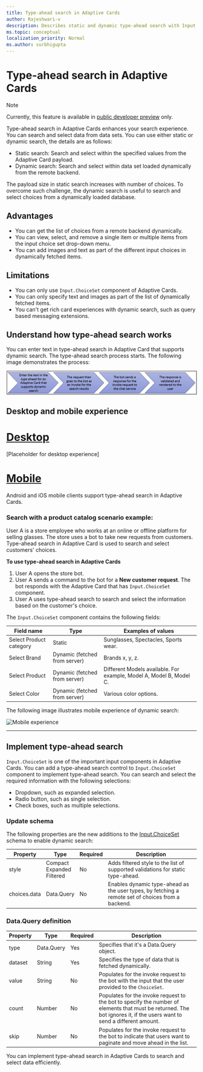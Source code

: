 ```yaml
---
title: Type-ahead search in Adaptive Cards 
author: Rajeshwari-v
description: Describes static and dynamic type-ahead search with Input.ChoiceSet control in Adaptive Cards 
ms.topic: conceptual
localization_priority: Normal
ms.author: surbhigupta
---
```


# Type-ahead search in Adaptive Cards  

> [!NOTE]
> Currently, this feature is available in [public developer preview](~/resources/dev-preview/developer-preview-intro.md) only.

Type-ahead search in Adaptive Cards enhances your search experience. You can search and select data from data sets. You can use either static or dynamic search, the details are as follows:

* Static search: Search and select within the specified values from the Adaptive Card payload.
* Dynamic search: Search and select within data set loaded dynamically from the remote backend.

The payload size in static search increases with number of choices. To overcome such challenge, the dynamic search is useful to search and select choices from a dynamically loaded database. 

## Advantages

* You can get the list of choices from a remote backend dynamically.
* You can view, select, and remove a single item or multiple items from the input choice set drop-down menu.
* You can add images and text as part of the different input choices in dynamically fetched items.

## Limitations

* You can only use `Input.ChoiceSet` component of Adaptive Cards.
* You can only specify text and images as part of the list of dynamically fetched items. 
* You can't get rich card experiences with dynamic search, such as query based messaging extensions. 
 
## Understand how type-ahead search works

You can enter text in type-ahead search in Adaptive Card that supports dynamic search. The type-ahead search process starts. The following image demonstrates the process: 

![Type-ahead search](../../assets/images/cards/dynamic-type-ahead-search-flow.png)

## Desktop and mobile experience

# [Desktop](#tab/desktop)

[Placeholder for desktop experience]

# [Mobile](#tab/mobile)

Android and iOS mobile clients support type-ahead search in Adaptive Cards. 
 
### Search with a product catalog scenario example:

User A is a store employee who works at an online or offline platform for selling glasses. The store uses a bot to take new requests from customers. Type-ahead search in Adaptive Card is used to search and select customers' choices.

**To use type-ahead search in Adaptive Cards**

1. User A opens the store bot.
1. User A sends a command to the bot for a **New customer request**. The bot responds with the Adaptive Card that has `Input.ChoiceSet` component.
1. User A uses type-ahead search to search and select the information based on the customer's choice. 

The `Input.ChoiceSet` component contains the following fields: 

|Field name|Type |Examples of values|
|----------|-------|-----------------|
|Select Product category|	Static|	Sunglasses, Spectacles, Sports wear.| 
|Select Brand|	Dynamic (fetched from server) |	Brands x, y, z. |
|Select Product	|Dynamic (fetched from server) | Different Models available. For example, Model A, Model B, Model C. |
|Select Color | Dynamic (fetched from server) |	Various color options. |      

The following image illustrates mobile experience of dynamic search:       

<img src="~/assets/images/cards/mobile-type-ahead-search.png" alt="Mobile experience" width="400"/>

---

## Implement type-ahead search

`Input.ChoiceSet` is one of the important input components in Adaptive Cards. You can add a type-ahead search control to `Input.ChoiceSet` component to implement type-ahead search. You can search and select the required information with the following selections:       

* Dropdown, such as expanded selection.
* Radio button, such as single selection.
* Check boxes, such as multiple selections. 

### Update schema

The following properties are the new additions to the [Input.ChoiceSet](https://adaptivecards.io/explorer/Input.ChoiceSet.html) schema to enable dynamic search:

| Property	| Type | Required | Description |
|-----------|------|----------|-------------|
| style | Compact <br/> Expanded <br/> Filtered | No | Adds filtered style to the list of supported validations for static type-ahead.|
| choices.data | Data.Query | No | Enables dynamic type-ahead as the user types, by fetching a remote set of choices from a backend. |

### Data.Query definition

| Property	| Type | Required | Description |
|-----------|------|----------|-------------|
| type | Data.Query	| Yes |	Specifies that it's a Data.Query object.|
| dataset | String | Yes | Specifies the type of data that is fetched dynamically. |
| value	| String | No | Populates for the invoke request to the bot with the input that the user provided to the `ChoiceSet`. |
| count	| Number | No | Populates for the invoke request to the bot to specify the number of elements that must be returned. The bot ignores it, if the users want to send a different amount. | 
| skip | Number | No | Populates for the invoke request to the bot to indicate that users want to paginate and move ahead in the list. |

You can implement type-ahead search in Adaptive Cards to search and select data efficiently.